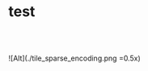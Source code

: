 # test




# <p align="center"><img scr=tile_sparse_encoding.png></p>

![Alt](./tile_sparse_encoding.png =0.5x)
